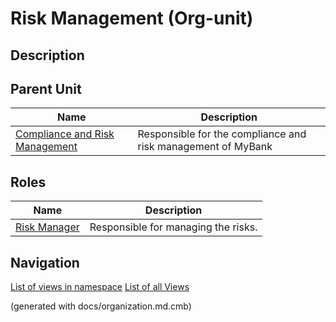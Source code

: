 # Risk Management (Org-unit)
## Description



## Parent Unit
| Name | Description |
|---|---|
| [Compliance and Risk Management](../../mybank/compliance/compliance-unit.md) | Responsible for the compliance and risk management of MyBank |

## Roles
| Name | Description |
|---|---|
| [Risk Manager](../../mybank/compliance/risk-manager.md) | Responsible for managing the risks. |


## Navigation
[List of views in namespace](./views-in-namespace.md)
[List of all Views](../../views.md)

(generated with docs/organization.md.cmb)
